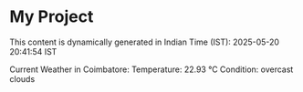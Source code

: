 # My Project

This content is dynamically generated in Indian Time (IST): 2025-05-20 20:41:54 IST


Current Weather in Coimbatore:
Temperature: 22.93 °C
Condition: overcast clouds
